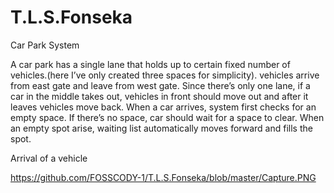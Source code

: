 # T.L.S.Fonseka
Car Park System


A car park has a single lane that holds up to certain fixed number of vehicles.(here I’ve only created three spaces for simplicity).
vehicles arrive from east gate and leave from west gate. 
Since there’s only one lane, if a car in the middle takes out, vehicles in front should move out and after it leaves vehicles move back.
When a car arrives, system first checks for an empty space.
If there’s no space, car should wait for a space to clear. 
When an empty spot arise, waiting list automatically moves forward and fills the spot.

Arrival of a vehicle

https://github.com/FOSSCODY-1/T.L.S.Fonseka/blob/master/Capture.PNG
    
